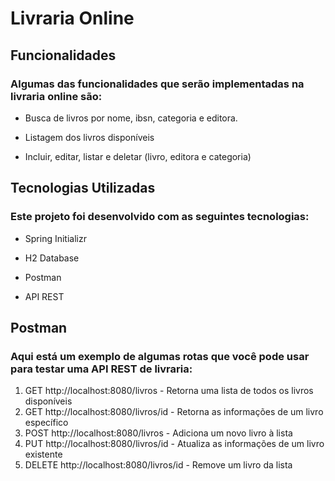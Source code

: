 # Livraria Online

## Funcionalidades

### Algumas das funcionalidades que serão implementadas na livraria online são:

- Busca de livros por nome, ibsn, categoria e editora.
* Listagem dos livros disponíveis
+ Incluir, editar, listar e deletar (livro, editora e categoria)

## Tecnologias Utilizadas

### Este projeto foi desenvolvido com as seguintes tecnologias:

- Spring Initializr
* H2 Database
+ Postman
- API REST

## Postman 

### Aqui está um exemplo de algumas rotas que você pode usar para testar uma API REST de livraria:

1. GET http://localhost:8080/livros - Retorna uma lista de todos os livros disponíveis
2. GET http://localhost:8080/livros/id - Retorna as informações de um livro específico
3. POST http://localhost:8080/livros - Adiciona um novo livro à lista
4. PUT http://localhost:8080/livros/id - Atualiza as informações de um livro existente
5. DELETE http://localhost:8080/livros/id - Remove um livro da lista



